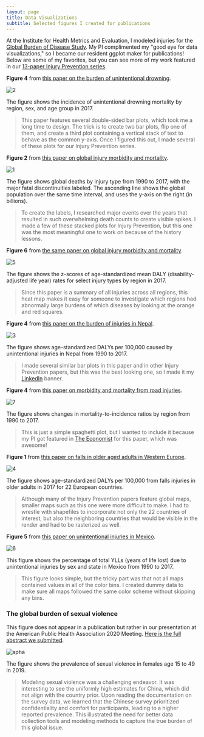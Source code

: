 ```yaml
---
layout: page
title: Data Visualizations
subtitle: Selected figures I created for publications
---
```


At the Institute for Health Metrics and Evaluation, I modeled injuries for the [Global Burden of Disease Study](https://www.healthdata.org/gbd/about). My PI complimented my "good eye for data visualizations," so I became our resident ggplot maker for publications! Below are some of my favorites, but you can see more of my work featured in our [13-paper Injury Prevention series](https://injuryprevention.bmj.com/content/26/Suppl_2). 

**Figure 4** from [this paper on the burden of unintentional drowning](https://injuryprevention.bmj.com/content/26/Suppl_2/i83).

![2](/assets/img/bmj2.jpg)

The figure shows the incidence of unintentional drowning mortality by region, sex, and age group in 2017.
> This paper features several double-sided bar plots, which took me a long time to design. The trick is to create two bar plots, flip one of them, and create a third plot containing a vertical stack of text to behave as the common y-axis. Once I figured this out, I made several of these plots for our Injury Prevention series.

**Figure 2** from [this paper on global injury morbidity and mortality](https://injuryprevention.bmj.com/content/26/Suppl_2/i96).

![1](/assets/img/bmj1.jpg)

The figure shows global deaths by injury type from 1990 to 2017, with the major fatal discontinuities labeled. The ascending line shows the global population over the same time interval, and uses the y-axis on the right (in billions).
> To create the labels, I researched major events over the years that resulted in such overwhelming death counts to create visible spikes. I made a few of these stacked plots for Injury Prevention, but this one was the most meaningful one to work on because of the history lessons.

**Figure 6** from [the same paper on global injury morbidity and mortality](https://injuryprevention.bmj.com/content/26/Suppl_2/i96).

![5](/assets/img/bmj5.jpg)

The figure shows the z-scores of age-standardized mean DALY (disability-adjusted life year) rates for select injury types by region in 2017.
> Since this paper is a summary of all injuries across all regions, this heat map makes it easy for someone to investigate which regions had abnormally large burdens of which diseases by looking at the orange and red squares.

**Figure 4** from [this paper on the burden of injuries in Nepal](https://injuryprevention.bmj.com/content/26/Suppl_2/i57).

![3](/assets/img/bmj3.jpg)

The figure shows age-standardized DALYs per 100,000 caused by unintentional injuries in Nepal from 1990 to 2017.
> I made several similar bar plots in this paper and in other Injury Prevention papers, but this was the best looking one, so I made it my [LinkedIn](https://linkedin.com/in/hellozichenliu) banner.

**Figure 4** from [this paper on morbidity and mortality from road injuries](https://injuryprevention.bmj.com/content/26/Suppl_2/i46).

![7](/assets/img/bmj7.jpg)

The figure shows changes in mortality-to-incidence ratios by region from 1990 to 2017.
> This is just a simple spaghetti plot, but I wanted to include it because my PI got featured in [The Economist](https://www.economist.com/international/2020/01/16/globally-roads-are-deadlier-than-hiv-or-murder) for this paper, which was awesome!

**Figure 1** from [this paper on falls in older aged adults in Western Europe](https://injuryprevention.bmj.com/content/26/Suppl_2/i67).

![4](/assets/img/bmj4.jpg)

The figure shows age-standardized DALYs per 100,000 from falls injuries in older adults in 2017 for 22 European countries.
> Although many of the Injury Prevention papers feature global maps, smaller maps such as this one were more difficult to make. I had to wrestle with shapefiles to incorporate not only the 22 countries of interest, but also the neighboring countries that would be visible in the render and had to be rasterized as well.

**Figure 5** from [this paper on unintentional injuries in Mexico](https://injuryprevention.bmj.com/content/26/Suppl_2/i154).

![6](/assets/img/bmj6.jpg)

This figure shows the percentage of total YLLs (years of life lost) due to unintentional injuries by sex and state in Mexico from 1990 to 2017.
> This figure looks simple, but the tricky part was that not all maps contained values in all of the color bins. I created dummy data to make sure all maps followed the same color scheme without skipping any bins.

### The global burden of sexual violence

This figure does not appear in a publication but rather in our presentation at the American Public Health Association 2020 Meeting. [Here is the full abstract we submitted](https://apha.confex.com/apha/2020/meetingapp.cgi/Paper/482250).

![apha](/assets/img/apha.jpg)

The figure shows the prevalence of sexual violence in females age 15 to 49 in 2019.
> Modeling sexual violence was a challenging endeavor. It was interesting to see the uniformly high estimates for China, which did not align with the country prior. Upon reading the documentation on the survey data, we learned that the Chinese survey prioritized confidentiality and comfort for participants, leading to a higher reported prevalence. This illustrated the need for better data collection tools and modeling methods to capture the true burden of this global issue.